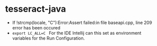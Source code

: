# tesseract-java

- If !strcmp(locale, "C"):Error:Assert failed:in file baseapi.cpp, line 209 error has been occured 
-   `export LC_ALL=C `  For the IDE Intellij can this set as environment variables for the Run Configuration.

